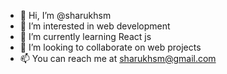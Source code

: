 - 👋 Hi, I’m @sharukhsm
- 👀 I’m interested in web development
- 🌱 I’m currently learning React js 
- 💞️ I’m looking to collaborate on web projects
- 📫 You can reach me at sharukhsm@gmail.com

<!---
sharukhsm/sharukhsm is a ✨ special ✨ repository because its `README.md` (this file) appears on your GitHub profile.
You can click the Preview link to take a look at your changes.
--->
